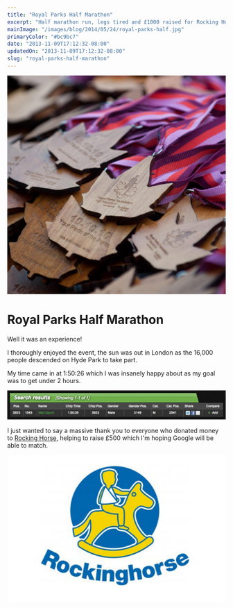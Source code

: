 ```yaml
---
title: "Royal Parks Half Marathon"
excerpt: "Half marathon run, legs tired and £1000 raised for Rocking Horse Childrens Charity."
mainImage: "/images/blog/2014/05/24/royal-parks-half.jpg"
primaryColor: "#bc9bc7"
date: "2013-11-09T17:12:32-08:00"
updatedOn: "2013-11-09T17:12:32-08:00"
slug: "royal-parks-half-marathon"
---
```

![Key art for blog post "Royal Parks Half Marathon "](/images/blog/2014/05/24/royal-parks-half.jpg)

# Royal Parks Half Marathon 

Well it was an experience! 

I thoroughly enjoyed the event, the sun was out in London as the 16,000 people descended on Hyde Park to take part. 

My time came in at 1:50:26 which I was insanely happy about as my goal was to get under 2 hours. 

![Royal Parks Marathon Time for Matt Gaunt](/images/blog/2013/11/chip-timing.png) 

I just wanted to say a massive thank you to everyone who donated money to [Rocking Horse](http://www.rockinghorse.org.uk/), helping to raise £500 which I'm hoping Google will be able to match. 

![Rocking Horse Logo](/images/blog/2013/11/rocking-horse-2.jpg "440")
